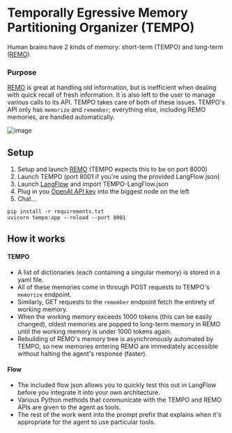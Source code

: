 #  Temporally Egressive Memory Partitioning Organizer (TEMPO)
Human brains have 2 kinds of memory: short-term (TEMPO) and long-term ([REMO](https://github.com/daveshap/REMO_Framework)).

### Purpose
[REMO](https://github.com/daveshap/REMO_Framework) is great at handling old information, but is inefficient when dealing with quick recall of fresh information. It is also left to the user to manage various calls to its API. TEMPO takes care of both of these issues. TEMPO's API only has `memorize` and `remember`; everything else, including REMO memories, are handled automatically.

![image](https://user-images.githubusercontent.com/123516285/233898760-8b797873-dcd7-46ff-a81b-74406f8d76d0.png)

## Setup
1. Setup and launch [REMO](https://github.com/daveshap/REMO_Framework) (TEMPO expects this to be on port 8000)
2. Launch TEMPO (port 8001 if you're using the provided LangFlow json)
3. Launch [LangFlow](https://github.com/logspace-ai/langflow) and import TEMPO-LangFlow.json
4. Plug in you [OpenAI API key](https://platform.openai.com/account/api-keys) into the biggest node on the left
5. Chat...

```
pip install -r requirements.txt
uvicorn tempo:app --reload --port 8001
```

## How it works
#### TEMPO
- A list of dictionaries (each containing a singular memory) is stored in a yaml file. 
- All of these memories come in through POST requests to TEMPO's `memorize` endpoint.
- Similarly, GET requests to the `remember` endpoint fetch the entirety of working memory.
- When the working memory exceeds 1000 tokens (this can be easily changed), oldest memories are popped to long-term memory in REMO until the working memory is under 1000 tokens again.
- Rebuilding of REMO's memory tree is asynchronously automated by TEMPO, so new memories entering REMO are immediately accessible without halting the agent's response (faster).
#### Flow
- The included flow json allows you to quickly test this out in LangFlow before you integrate it into your own architecture.
- Various Python methods that communicate with the TEMPO and REMO APIs are given to the agent as tools.
- The rest of the work went into the prompt prefix that explains when it's appropriate for the agent to use particular tools.
